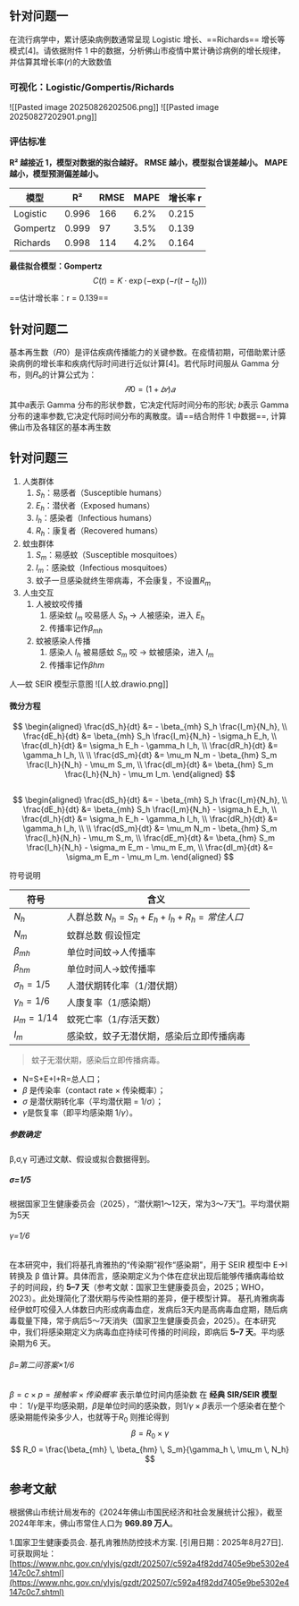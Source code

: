 ## 针对问题一
在流行病学中，累计感染病例数通常呈现 Logistic 增长、==Richards== 增长等模式[4]。请依据附件 1 中的数据，分析佛山市疫情中累计确诊病例的增长规律，并估算其增长率(𝑟)的大致数值

### 可视化：Logistic/Gompertis/Richards
![[Pasted image 20250826202506.png]]
![[Pasted image 20250827202901.png]]
### 评估标准
**R² 越接近 1，模型对数据的拟合越好。**
**RMSE 越小，模型拟合误差越小。**
**MAPE 越小，模型预测偏差越小。**

| 模型       | R²    | RMSE | MAPE | 增长率 r |
| -------- | ----- | ---- | ---- | ----- |
| Logistic | 0.996 | 166  | 6.2% | 0.215 |
| Gompertz | 0.999 | 97   | 3.5% | 0.139 |
| Richards | 0.998 | 114  | 4.2% | 0.164 |
**最佳拟合模型：Gompertz**
$$C(t) = K \cdot \exp(-\exp(-r(t - t_0)))$$
==估计增长率：r = 0.139==
## 针对问题二
基本再生数（𝑅0）是评估疾病传播能力的关键参数。在疫情初期，可借助累计感染病例的增长率和疾病代际时间进行近似计算[4]。若代际时间服从 Gamma 分布，则𝑅₀的计算公式为：
$$𝑅0 = (1 + 𝑏𝑟) 𝑎$$
其中𝑎表示 Gamma 分布的形状参数，它决定代际时间分布的形状; 𝑏表示 Gamma 分布的速率参数,它决定代际时间分布的离散度。请==结合附件 1 中数据==, 计算佛山市及各辖区的基本再生数
## 针对问题三
1. 人类群体
	1. $S_h$​ ：易感者（Susceptible humans）
	2. $E_h$​ ：潜伏者（Exposed humans）
	3. $I_h$​ ：感染者（Infectious humans）
	4. $R_h$​ ：康复者（Recovered humans）
2. 蚊虫群体
	1. $S_m$​ ：易感蚊（Susceptible mosquitoes）
	2. $I_m$​ ：感染蚊（Infectious mosquitoes）
	3. 蚊子一旦感染就终生带病毒，不会康复，不设置$R_m$
3. 人虫交互
	1. 人被蚊咬传播
		1. 感染蚊 $I_m$ 咬易感人 $S_h$​ → 人被感染，进入 $E_h$
		2. 传播率记作$β_{mh}$
	2. 蚊被感染人传播
		1. 感染人 $I_h$​ 被易感蚊 $S_m$​ 咬 → 蚊被感染，进入 $I_m$
		2. 传播率记作$βhm$

人—蚊 SEIR 模型示意图
	![[人蚊.drawio.png]]

#### 微分方程
$$
\begin{aligned}
\frac{dS_h}{dt} &= - \beta_{mh} S_h \frac{I_m}{N_h}, \\
\frac{dE_h}{dt} &= \beta_{mh} S_h \frac{I_m}{N_h} - \sigma_h E_h, \\
\frac{dI_h}{dt} &= \sigma_h E_h - \gamma_h I_h, \\
\frac{dR_h}{dt} &= \gamma_h I_h, \\
\\
\frac{dS_m}{dt} &= \mu_m N_m - \beta_{hm} S_m \frac{I_h}{N_h} - \mu_m S_m, \\
\frac{dI_m}{dt} &= \beta_{hm} S_m \frac{I_h}{N_h} - \mu_m I_m.
\end{aligned}
$$
##
$$
\begin{aligned}
\frac{dS_h}{dt} &= - \beta_{mh} S_h \frac{I_m}{N_h}, \\
\frac{dE_h}{dt} &= \beta_{mh} S_h \frac{I_m}{N_h} - \sigma_h E_h, \\
\frac{dI_h}{dt} &= \sigma_h E_h - \gamma_h I_h, \\
\frac{dR_h}{dt} &= \gamma_h I_h, \\
\\
\frac{dS_m}{dt} &= \mu_m N_m - \beta_{hm} S_m \frac{I_h}{N_h} - \mu_m S_m, \\
\frac{dE_m}{dt} &= \beta_{hm} S_m \frac{I_h}{N_h} - \sigma_m E_m - \mu_m E_m, \\
\frac{dI_m}{dt} &= \sigma_m E_m - \mu_m I_m.
\end{aligned}
$$

符号说明

| 符号         | 含义                                 |
| ---------- | ---------------------------------- |
| $N_h$      | 人群总数   $N_h =S_h+E_h+I_h+R_h=常住人口$ |
| $N_m$      | 蚊群总数  假设恒定                         |
| $β_{mh}$   | 单位时间蚊→人传播率                         |
| $β_{hm}$   | 单位时间人→蚊传播率                         |
| $σ_h=1/5$  | 人潜伏期转化率（1/潜伏期）                     |
| $γ_h=1/6$  | 人康复率（1/感染期）                        |
| $μ_m=1/14$ | 蚊死亡率（1/存活天数）                       |
| $I_m$      | 感染蚊，蚊子无潜伏期，感染后立即传播病毒               |
> 蚊子无潜伏期，感染后立即传播病毒。
- N=S+E+I+R=总人口；
- $β$ 是传染率（contact rate × 传染概率）；
- $σ$ 是潜伏期转化率（平均潜伏期 = $1/σ$）；
- $γ$是恢复率（即平均感染期 $1/γ$）。
##### 参数确定
β,σ,γ 可通过文献、假设或拟合数据得到。
##### σ=1/5
根据国家卫生健康委员会（2025），“潜伏期1～12天，常为3～7天”[1](#user-content-fn-1)。平均潜伏期为5天
###### γ=1/6
在本研究中，我们将基孔肯雅热的“传染期”视作“感染期”，用于 SEIR 模型中 E→I 转换及 β 值计算。具体而言，感染期定义为个体在症状出现后能够传播病毒给蚊子的时间段，约 **5–7 天**（参考文献：国家卫生健康委员会，2025；WHO，2023）。此处理简化了潜伏期与传染性期的差异，便于模型计算。
基孔肯雅病毒经伊蚊叮咬侵入人体数日内形成病毒血症，发病后3天内是高病毒血症期，随后病毒载量下降，常于病后5～7天消失（国家卫生健康委员会，2025）。在本研究中，我们将感染期定义为病毒血症持续可传播的时间段，即病后 **5–7 天**。平均感染期为6 天。
###### β=第二问答案×1/6
$β=c×p=接触率×传染概率$ 表示单位时间内感染数 
在 **经典 SIR/SEIR 模型**中：
$1/γ$是平均感染期，$β$是单位时间的感染数，则$1/γ×β$表示一个感染者在整个感染期能传染多少人，也就等于$R_0$
则推论得到$$β=R_0×γ$$
$$
R_0 = \frac{\beta_{mh} \, \beta_{hm} \, S_m}{\gamma_h \, \mu_m \, N_h}
$$

## 参考文献
根据佛山市统计局发布的《2024年佛山市国民经济和社会发展统计公报》，截至2024年年末，佛山市常住人口为 **969.89 万人**。

1.国家卫生健康委员会. 基孔肯雅热防控技术方案. [引用日期：2025年8月27日]. 可获取网址：[https://www.nhc.gov.cn/ylyjs/gzdt/202507/c592a4f82dd7405e9be5302e4147c0c7.shtml](https://www.nhc.gov.cn/ylyjs/gzdt/202507/c592a4f82dd7405e9be5302e4147c0c7.shtml)